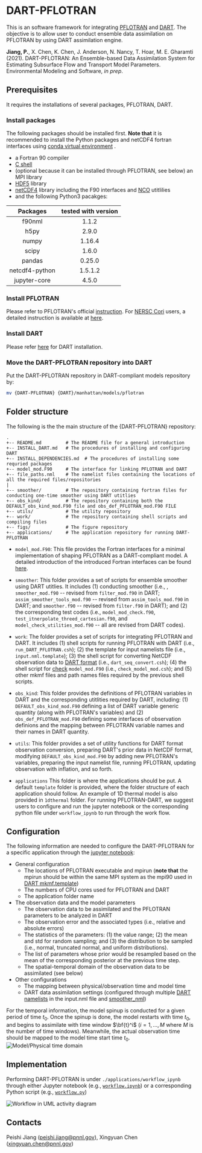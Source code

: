 # DART-PFLOTRAN

This is an software framework for integrating [PFLOTRAN](www.pflotran.org) and [DART](https://www.image.ucar.edu/DAReS/DART/). The objective is to allow user to conduct ensemble data assimilation on PFLOTRAN by using DART assimilation engine.

**Jiang, P.**, X. Chen, K. Chen, J. Anderson, N. Nancy, T. Hoar, M. E. Gharamti (2021). DART-PFLOTRAN: An Ensemble-based Data Assimilation System for Estimating Subsurface Flow and Transport Model Parameters. Environmental Modeling and Software, *in prep*.

## Prerequisites

It requires the installations of several packages, PFLOTRAN, DART.

### Install packages
The following packages should be installed first. **Note that** it is recommended to install the Python packages and netCDF4 fortran interfaces using [conda virtual environment](./INSTALL_CONDA_VIRT_ENV.md) .

- a Fortran 90 compiler
- [C shell](https://www.grymoire.com/Unix/Csh.html)
- (optional because it can be installed through PFLOTRAN, see below) an MPI library
- [HDF5](https://www.hdfgroup.org/solutions/hdf5/) library
- [netCDF4](https://www.unidata.ucar.edu/software/netcdf/) library including the F90 interfaces and [NCO](http://nco.sourceforge.net/) utitlilies
- and the following Python3 pacakges:

|Packages | tested with version|
|:---:|:---:|
|f90nml |  1.1.2|
|h5py |2.9.0 |
|numpy|  1.16.4 |
|scipy| 1.6.0 |
|pandas| 0.25.0 |
|netcdf4-python| 1.5.1.2 |
|jupyter-core|4.5.0|

### Install PFLOTRAN

Please refer to PFLOTRAN's official [instruction](https://www.pflotran.org/documentation/user_guide/how_to/installation/linux.html#linux-install). For [NERSC Cori](https://nersc.gov/) users, a detailed instruction is available at [here](https://github.com/pnnl-sbrsfa/how-to-guide/blob/master/Compile-PFLOTRAN-on-Cori.md).

### Install DART

Please refer [here](./INSTALL_DART.md) for DART installation.

### Move the DART-PFLOTRAN repository into DART

Put the DART-PFLOTRAN repository in DART-compliant models repository by:

```sh
mv {DART-PFLOTRAN} {DART}/manhattan/models/pflotran
```



## Folder structure

The following is the the main structure of the {DART-PFLOTRAN} repository:

```
.
+-- README.md         # The README file for a general introduction
+-- INSTALL_DART.md   # The procedures of installing and configuring DART
+-- INSTALL_DEPENDENCIES.md  # The procedures of installing some requried packages
+-- model_mod.F90     # The interface for linking PFLOTRAN and DART
+-- file_paths.nml    # The namelist files containing the locations of all the required files/repositories
|
+-- smoother/         # The repository containing fortran files for conducting one-time smoother using DART utitlies
+-- obs_kind/         # The repository containing both the DEFAULT_obs_kind_mod.F90 file and obs_def_PFLOTRAN_mod.F90 FILE
+-- utils/            # The utility repository
+-- work/             # The repository containing shell scripts and compiling files
+-- figs/             # The figure repository
+-- applications/     # The application repository for running DART-PFLOTRAN
```

- ```model_mod.F90```: This file provides the Fortran interfaces for a minimal implementation of shaping PFLOTRAN as a DART-compliant model. A detailed introduction of the introduced Fortran interfaces can be found [here](https://www.image.ucar.edu/DAReS/DART/manhattan/models/template/model_mod.html).

- ```smoother```: This folder provides a set of scripts for ensemble smoother using DART utitlies. It includes (1) conducting smoother (i.e., , ```smoother_mod.f90``` -- revised from ```filter_mod.f90``` in DART; ```assim_smoother_tools_mod.f90``` -- revised from ```assim_tools_mod.f90``` in DART; and ```smoother.f90``` -- revised from ```filter.f90``` in DART); and (2) the corresponding test codes (i.e., ```model_mod_check.f90```, ```test_itnerpolate_threed_cartesian.f90```, and ```model_check_utilities_mod.f90``` -- all are revised from DART codes).

- ```work```: The folder provides a set of scripts for integrating PFLOTRAN and DART. It includes (1) shell scripts for running PFLOTRAN with DART (i.e., ```run_DART_PFLOTRAN.csh```); (2) the template for input namelists file (i.e., ```input.nml.template```); (3) the shell script for converting NetCDF observation data to [DART format](https://www.image.ucar.edu/DAReS/DART/DART2_Observations.html#obs_seq_overview) (i.e., ```dart_seq_convert.csh```); (4) the shell script for [check](https://www.image.ucar.edu/DAReS/DART/manhattan/assimilation_code/programs/model_mod_check/model_mod_check.html) ```model_mod.F90```  (i.e., ```check_model_mod.csh```); and (5) other mkmf files and path names files required by the previous shell scripts.

- ```obs_kind```: This folder provides the definitions of PFLOTRAN variables in DART and the corresponding utitlities required by DART, including: (1) ```DEFAULT_obs_kind_mod.F90``` defining a list of DART variable generic quantity (along with PFLOTRAN's variables) and (2) ```obs_def_PFLOTRAN_mod.F90``` defining some interfaces of observation definions and the mapping between PFLOTRAN variable names and their names in DART quantity.

- ```utils```: This folder provides a set of utility functions for DART format observation conversion, preparing DART's prior data in NetCDF format, modifying ```DEFAULT_obs_kind_mod.F90``` by adding new PFLOTRAN's variables, preparing the input namelist file, running PFLOTRAN, updating observation with inflation, and so forth.

- ```applications``` This folder is where the applications should be put. A default ```template``` folder is provided, where the folder structure of each application should follow. An example of 1D thermal model is also provided in ```1dthermal``` folder. For running PFLOTRAN-DART, we suggest users to configure and run the jupyter notebook or the corresponding python file under ```workflow_ipynb``` to run through the work flow.




## Configuration

The following information are needed to configure the DART-PFLOTRAN for a specific application through the [jupyter notebook](./applications/workflow_ipynb/DART_PFLOTRAN_Integrate.ipynb):

- General configuration
    - The locations of PFLOTRAN executable and mpirun (**note that** the mpirun should be within the same MPI system as the mpi90 used in [DART mkmf.template](./INSTALL_DART.md))
    - The numbers of CPU cores used for PFLOTRAN and DART
    - The application folder name
- The observation data and the model parameters
    - The observation data to be assimilated and the PFLOTRAN parameters to be analyzed in DART
    - The observation error and the associated types (i.e., relative and absolute errors)
    - The statistics of the parameters: (1) the value range; (2) the mean and std for random sampling; and (3) the distribution to be sampled (i.e., normal, truncated normal, and uniform distributions).
    - The list of parameters whose prior would be resampled based on the mean of the corresponding posterior at the previous time step.
    - The spatial-temporal domain of the observation data to be assimilated (see below)
- Other configurations
    - The mapping between physical/observation time and model time
    - DART data assimilation settings (configured through multiple [DART namelists](https://www.image.ucar.edu/DAReS/DART/manhattan/documentation/index.html#Namelists) in the input.nml file and [smoother_nml](./smoother/smoother_mod.html))

For the temporal information, the model spinup is conducted for a given period of time $t_0$. Once the spinup is done, the model restarts with time $t_0$, and begins to assimilate with time window $\bf{t}^i$ ($i=1,...,M$ where $M$ is the number of time windows). Meanwhile, the actual observation time should be mapped to the model time start time $t_0$.
![Model/Physical time domain](./figs/workflow.png)




## Implementation
Performing DART-PFLOTRAN is under ```./applications/workflow_ipynb``` through either Jupyter notebook (e.g., [```workflow.ipynb```](./applications/workflow_ipynb/workflow.ipynb)) or a corresponding Python script (e.g., [```workflow.py```](./applications/workflow_ipynb/workflow.py))

![Workflow in UML activity diagram](./figs/ActivityDiagram_MDA.png)


## Contacts
Peishi Jiang (peishi.jiang@pnnl.gov), Xingyuan Chen (xingyuan.chen@pnnl.gov)
